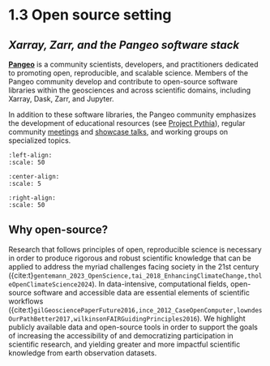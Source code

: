 # 1.3 Open source setting
## *Xarray, Zarr, and the Pangeo software stack*


**[Pangeo](https://www.pangeo.io/)** is a community scientists, developers, and practitioners dedicated to promoting open, reproducible, and scalable science. Members of the Pangeo community develop and contribute to open-source software libraries within the geosciences and across scientific domains, including Xarray, Dask, Zarr, and Jupyter.

In addition to these software libraries, the Pangeo community emphasizes the development of educational resources (see [Project Pythia](https://foundations.projectpythia.org/landing-page.html)), regular community [meetings](https://www.pangeo.io/meetings) and [showcase talks](https://www.pangeo.io/showcase), and working groups on specialized topics. 

```{image} logos/pangeo_logo.png
:left-align:
:scale: 50
```
```{image} logos/Xarray_Logo_RGB_Final.png
:center-align:
:scale: 5
```
```{image} logos/zarr_logo.png
:right-align:
:scale: 50
```

## Why open-source?

Research that follows principles of open, reproducible science is necessary in order to produce rigorous and robust scientific knowledge that can be applied to address the myriad challenges facing society in the 21st century ({cite:t}`gentemann_2023_OpenScience,tai_2018_EnhancingClimateChange,tholeOpenClimateScience2024`). In data-intensive, computational fields, open-source software and accessible data are essential elements of scientific workflows ({cite:t}`gilGeosciencePaperFuture2016,ince_2012_CaseOpenComputer,lowndesOurPathBetter2017,wilkinsonFAIRGuidingPrinciples2016`). We highlight publicly available data and open-source tools in order to support the goals of increasing the accessibility of and democratizing participation in scientific research, and yielding greater and more impactful scientific knowledge from earth observation datasets. 
